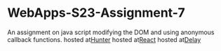 # WebApps-S23-Assignment-7
An assignment on java script modifying the DOM and using anonymous callback functions.
 hosted at[Hunter](https://44-563-web-apps-s23.github.io/44563-webapps-s23-assignment7-sahithyasiri/hunter.html)
hosted at[React](https://44-563-web-apps-s23.github.io/44563-webapps-s23-assignment7-sahithyasiri/react.html)
hosted at[Delay](https://44-563-web-apps-s23.github.io/44563-webapps-s23-assignment7-sahithyasiri/delayq.html)
